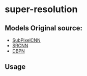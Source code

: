 # super-resolution

## Models Original source:
- [SubPixelCNN](https://github.com/icpm/super-resolution/tree/master/SubPixelCNN)
- [SRCNN](https://github.com/icpm/super-resolution/tree/master/SRCNN)
- [DBPN](https://github.com/icpm/super-resolution/tree/master/DBPN)

## Usage

